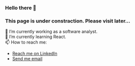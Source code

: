 ### Hello there 👋
### This page is under constraction. Please visit later...  
<a href="https://media.tenor.com/qA9u4ETE66MAAAAC/hello-there-kenobi.gif" align="right"></a>
🔭 I’m currently working as a software analyst.  
🌱 I’m currently learning React.  
📫 How to reach me:  

- <a href="https://www.linkedin.com/in/enesmerdane/"> Reach me on LinkedIn </a>
- <a href="mailto:ensmerdane@gmail.com">Send me email</a>
